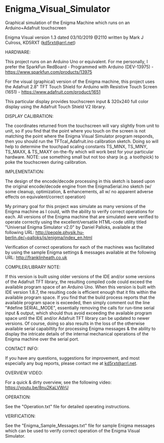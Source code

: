 # Enigma_Visual_Simulator
Graphical simulation of the Enigma Machine which runs on an Arduino+Adafruit touchscreen

Enigma Visual version 1.3 dated 03/10/2019 @2110
   written by Mark J Culross, KD5RXT (kd5rxt@arrl.net)

HARDWARE:

   This project runs on an Arduino Uno or equivalent.  For me personally, I
      prefer the SparkFun RedBoard - Programmed with Arduino (DEV-13975) -
      https://www.sparkfun.com/products/13975

   For the visual (graphical) version of the Enigma machine, this project uses
      the Adafruit 2.8" TFT Touch Shield for Arduino with Resistive Touch
      Screen (1651) - https://www.adafruit.com/product/1651

   This particular display provides touchscreen input & 320x240 full color
      display using the Adafruit Touch Shield V2 library.

DISPLAY CALIBRATION:

   The coordinates returned from the touchscreen will vary slightly from unit
      to unit, so if you find that the point where you touch on the screen is
      not matching the point where the Enigma Visual Simulator program
      responds, then you should run the TFTcal_Adafruit.ino calibration sketch.
      Doing so will help to determine the touchpad scaling constants TS_MINX,
      TS_MINY, TS_MAXX, & TS_MAXY on-the-fly which will work best for your
      particular hardware.  NOTE: use something small but not too sharp
      (e.g. a toothpick) to poke the touchscreen during calibration.

IMPLEMENTATION:

   The design of the encode/decode processing in this sketch is based upon the
      original encode/decode engine from the EnigmaSerial.ino sketch (w/ some
      cleanup, optimization, & enhancements, all w/ no apparent adverse effects
      on equivalent/correct operation)

   My primary goal for this project was simulate as many versions of the Enigma
      machine as I could, with the ability to verify correct operations for
      each.  All versions of the Enigma machine that are simulated were
      verified to operate correctly using the excellent/versatile HTML-code
      utility titled "Universal Enigma Simulator v2.0" by Daniel Palloks,
      available at the following URL:
      http://people.physik.hu-berlin.de/~palloks/js/enigma/index_en.html

   Verification of correct operations for each of the machines was facilitated
      by using the sample Enigma settings & messages available at the following
      URL: http://franklinheath.co.uk

COMPILER/LIBRARY NOTE:

   If this version is built using older versions of the IDE and/or some
      versions of the Adafruit TFT library, the resulting compiled code could
      exceed the available program space of an Arduino Uno.  When this version
      is built with IDE version 1.8.7, the resulting code is efficient enough
      that it fits within the available program space.  If you find that the
      build process reports that the available program space is exceeded, then
      simply comment out the line "#define SERIAL_MODE", essentially removing
      the calls for run-time serial input & output, which should thus avoid
      exceeding the available program space until the IDE and/or Adafruit TFT
      library can be updated to newer versions.  Of course, doing so also
      results in the loss of the otherwise available serial capabiltity for
      processing Enigma messages & the ability to display the intricate
      details of the internal mechanical operations of the Enigma machine
      over the serial port.

CONTACT INFO:

   If you have any questions, suggestions for improvement, and most especially
      any bug reports, please contact me at kd5rxt@arrl.net.

OVERVIEW VIDEO:

   For a quick & dirty overview, see the following video:
     https://youtu.be/8nu2KaLVWrU

OPERATION:

   See the "Operation.txt" file for detailed operating instructions.

VERIFICATION:

   See the "Enigma_Sample_Messages.txt" file for sample Enigma messages which
   can be used to verify correct operation of the Enigma Visual Simulator.
